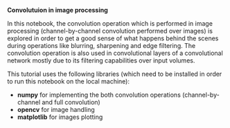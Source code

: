 **Convolutuion in image processing**

In this notebook, the convolution operation which is performed in image processing (channel-by-channel convolution performed over images) is explored in order to get a good sense of what happens behind the scenes during operations like blurring, sharpening and edge filtering. The convolution operation is also used in convolutional layers of a convolutional network mostly due to its filtering capabilities over input volumes.  

This tutorial uses the following libraries (which need to be installed in order to run this notebook on the local machine):
 + **numpy** for implementing the both convolution operations (channel-by-channel and full convolution)
 + **opencv** for image handling
 + **matplotlib** for images plotting


